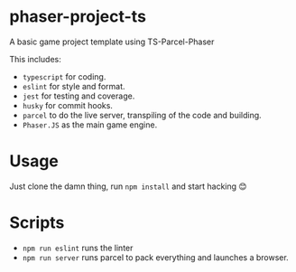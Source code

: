 # phaser-project-ts
A basic game project template using TS-Parcel-Phaser

This includes:
* `typescript` for coding.
* `eslint` for style and format.
* `jest` for testing and coverage.
* `husky` for commit hooks.
* `parcel` to do the live server, transpiling of the code and building.
* `Phaser.JS` as the main game engine.

# Usage
Just clone the damn thing, run `npm install` and start hacking 😊

# Scripts

* `npm run eslint` runs the linter
* `npm run server` runs parcel to pack everything and launches a browser.
